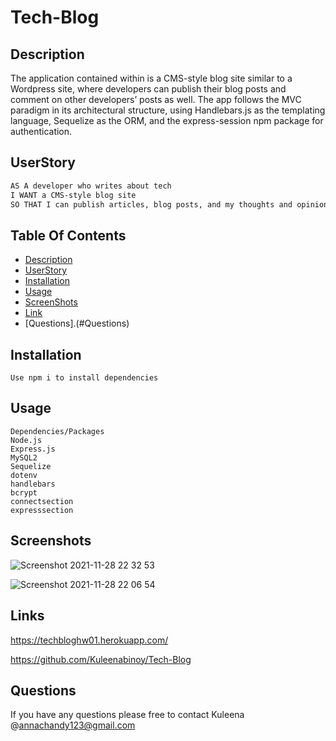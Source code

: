 # Tech-Blog

## Description

The application contained within is a CMS-style blog site similar to a Wordpress site, where developers can publish their blog posts and comment on other developers’ posts as well. The app follows the MVC paradigm in its architectural structure, using Handlebars.js as the templating language, Sequelize as the ORM, and the express-session npm package for authentication.

## UserStory

```md
AS A developer who writes about tech
I WANT a CMS-style blog site
SO THAT I can publish articles, blog posts, and my thoughts and opinions
```

## Table Of Contents

-   [Description](#Description)
-   [UserStory](#UserStory)
-   [Installation](#Installation)
-   [Usage](#Usage)
-   [ScreenShots](#Screenshots)
-   [Link](#Links)
-   [Questions].(#Questions)

## Installation

```
Use npm i to install dependencies
```

## Usage

```
Dependencies/Packages
Node.js
Express.js
MySQL2
Sequelize
dotenv
handlebars
bcrypt
connectsection
expresssection
```

## Screenshots

![Screenshot 2021-11-28 22 32 53](https://user-images.githubusercontent.com/86656634/143766012-980b07fe-7f75-4513-9708-832ef6a60696.png)

![Screenshot 2021-11-28 22 06 54](https://user-images.githubusercontent.com/86656634/143765943-e90c7e23-fcab-4124-a188-ec8da2d32843.png)

## Links

https://techbloghw01.herokuapp.com/

https://github.com/Kuleenabinoy/Tech-Blog
## Questions
If you have any questions please free to contact Kuleena @annachandy123@gmail.com
